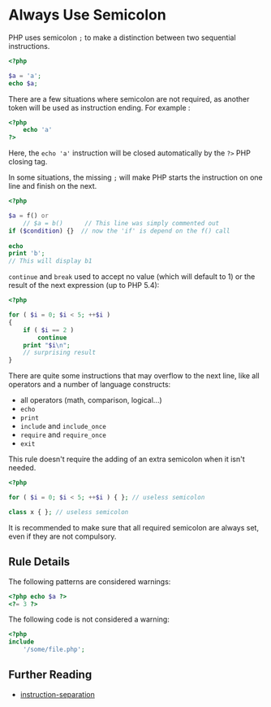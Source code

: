 <!-- Good Practices -->
# Always Use Semicolon

PHP uses semicolon `;` to make a distinction between two sequential instructions. 

```php
<?php

$a = 'a';
echo $a;

```

There are a few situations where semicolon are not required, as another token will be used as instruction ending. For example : 

```php
<?php 
	echo 'a' 
?>
```
Here, the `echo 'a'` instruction will be closed automatically by the `?>` PHP closing tag. 

In some situations, the missing `;` will make PHP starts the instruction on one line and finish on the next. 


```php
<?php

$a = f() or 
	// $a = b()      // This line was simply commented out
if ($condition) {}	// now the 'if' is depend on the f() call
	
echo 
print 'b';
// This will display b1

```
`continue` and `break` used to accept no value (which will default to 1) or the result of the next expression (up to PHP 5.4): 

```php
<?php

for ( $i = 0; $i < 5; ++$i )
{
    if ( $i == 2 )
        continue
    print "$i\n";
    // surprising result
}

```
There are quite some instructions that may overflow to the next line, like all operators and a number of language constructs:

* all operators (math, comparison, logical...)
* `echo`
* `print`
* `include` and `include_once`
* `require` and `require_once`
* `exit`

This rule doesn't require the adding of an extra semicolon when it isn't needed.

```php
<?php

for ( $i = 0; $i < 5; ++$i ) { }; // useless semicolon

class x { }; // useless semicolon

```

It is recommended to make sure that all required semicolon are always set, even if they are not compulsory.

## Rule Details

The following patterns are considered warnings:

```php
<?php echo $a ?>
<?= 3 ?>
```

The following code is not considered a warning:

```php
<?php
include 
	'/some/file.php';

```


## Further Reading

* [instruction-separation](http://php.net/language.basic-syntax.instruction-separation)

